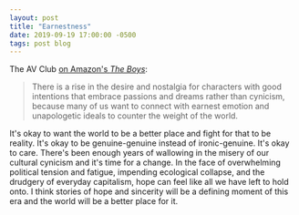 ```yaml
---
layout: post
title: "Earnestness"
date: 2019-09-19 17:00:00 -0500
tags: post blog
---
```


The AV Club [on Amazon's *The Boys*](https://www.polygon.com/tv/2019/9/17/20870279/the-boys-comics-history-amazon-starlight):

> There is a rise in the desire and nostalgia for characters with good intentions that embrace passions and dreams rather than cynicism, because many of us want to connect with earnest emotion and unapologetic ideals to counter the weight of the world.

It's okay to want the world to be a better place and fight for that to be reality. It's okay to be genuine-genuine instead of ironic-genuine. It's okay to care. There's been enough years of wallowing in the misery of our cultural cynicism and it's time for a change. In the face of overwhelming political tension and fatigue, impending ecological collapse, and the drudgery of everyday capitalism, hope can feel like all we have left to hold onto. I think stories of hope and sincerity will be a defining moment of this era and the world will be a better place for it.